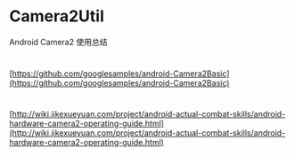 # Camera2Util
Android Camera2 使用总结
#
[https://github.com/googlesamples/android-Camera2Basic](https://github.com/googlesamples/android-Camera2Basic)
#
[http://wiki.jikexueyuan.com/project/android-actual-combat-skills/android-hardware-camera2-operating-guide.html](http://wiki.jikexueyuan.com/project/android-actual-combat-skills/android-hardware-camera2-operating-guide.html)
